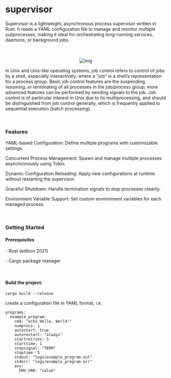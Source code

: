 <h1>supervisor</h1>
<p>
Supervisor is a lightweight, asynchronous process supervisor written in Rust. It reads a YAML configuration file to manage and monitor multiple subprocesses, making it ideal for orchestrating long-running services, daemons, or background jobs.
</p>
<br/>
<br/>
<div align="center">
<img alt="img" src="https://64.media.tumblr.com/f6bfd226824ab67f564ead715105c115/342b800b723aa237-52/s500x750/1a5a378fd34399015e3c8f71f1197fe2898d207e.png"/>
</div>
<p>
In Unix and Unix-like operating systems, job control refers to control of jobs by a shell,
especially interactively, where a "job" is a shell’s representation for a process group. Basic
job control features are the suspending, resuming, or terminating of all processes in the
job/process group; more advanced features can be performed by sending signals to the
job. Job control is of particular interest in Unix due to its multiprocessing, and should
be distinguished from job control generally, which is frequently applied to sequential
execution (batch processing).
</p>

<br/>
<h3>Features</h3>
YAML-based Configuration: Define multiple programs with customizable settings.

Concurrent Process Management: Spawn and manage multiple processes asynchronously using Tokio.

Dynamic Configuration Reloading: Apply new configurations at runtime without restarting the supervisor.

Graceful Shutdown: Handle termination signals to stop processes cleanly.

Environment Variable Support: Set custom environment variables for each managed process.

<br/>
<h3>Getting Started</h3>
<h4>Prerequisites</h4>
<p>- Rust (edition 2021)</p>
<p>- Cargo package manager</p>

<br/>
<h4>Build the project:</h4>
<p><code>cargo build --release</code></p>
create a configuration file in YAML format, i.e:

```
programs:
  example_program:
    cmd: "echo Hello, World!"
    numprocs: 1
    autostart: true
    autorestart: "always"
    startretries: 3
    starttime: 1
    stopsignal: "TERM"
    stoptime: 5
    stdout: "logs/example_program.out"
    stderr: "logs/example_program.err"
    env:
      ENV_VAR: "value"
```
